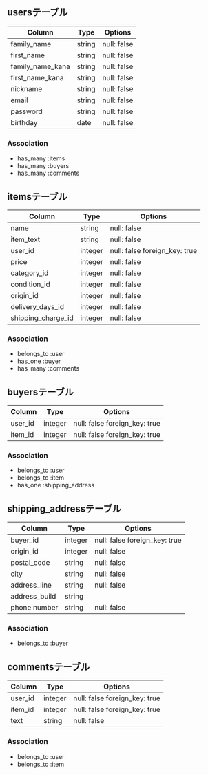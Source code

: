 ## usersテーブル

| Column          | Type  | Options     |
|-----------------|-------|-------------|
| family_name     | string| null: false |
| first_name      | string| null: false |
| family_name_kana| string| null: false |
| first_name_kana | string| null: false | 
| nickname        | string| null: false |
| email           | string| null: false |
| password        | string| null: false |
| birthday        | date  | null: false |

### Association
- has_many  :items
- has_many  :buyers
- has_many  :comments

## itemsテーブル
| Column           | Type   | Options                      |
|------------------|--------|------------------------------|
| name             |string  | null: false                  |
| item_text        |string  | null: false                  |
| user_id          |integer | null: false foreign_key: true|
| price            |integer | null: false                  |
| category_id      |integer | null: false                  |
| condition_id     |integer | null: false                  |
| origin_id        |integer | null: false                  |
|delivery_days_id  |integer | null: false                  |
|shipping_charge_id|integer | null: false                  |



### Association
- belongs_to :user
- has_one :buyer 
- has_many  :comments


## buyersテーブル
| Column   | Type    | Options                      |
|----------|---------|------------------------------|
| user_id  | integer | null: false foreign_key: true|
| item_id  | integer | null: false foreign_key: true|

### Association
- belongs_to :user
- belongs_to :item
- has_one :shipping_address

## shipping_addressテーブル
| Column        | Type   | Options                      |
|---------------|--------| -----------------------------|
| buyer_id      | integer| null: false foreign_key: true|
| origin_id     | integer| null: false                  |
| postal_code   | string | null: false                  |
| city          | string | null: false                  |
| address_line  | string | null: false                  |
| address_build | string |                              |
| phone number  | string | null: false                  | 

### Association
- belongs_to :buyer

## commentsテーブル
| Column        | Type   | Options                      |
|---------------|--------| -----------------------------|
| user_id       | integer| null: false foreign_key: true|
| item_id       | integer| null: false foreign_key: true|
| text          | string | null: false                  |

### Association
- belongs_to :user
- belongs_to :item
